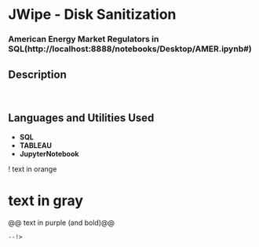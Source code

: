 <h1>JWipe - Disk Sanitization</h1>

 ### American Energy Market Regulators in SQL(http://localhost:8888/notebooks/Desktop/AMER.ipynb#)

<h2>Description</h2>

<br />


<h2>Languages and Utilities Used</h2>

- <b>SQL</b> 
- <b>TABLEAU</b>
- <b>JupyterNotebook</b>



! text in orange
# text in gray
@@ text in purple (and bold)@@
```
--!>
